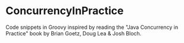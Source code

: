 ConcurrencyInPractice
=====================

Code snippets in Groovy inspired by reading the "Java Concurrency in Practice" book by Brian Goetz, Doug Lea & Josh Bloch.
